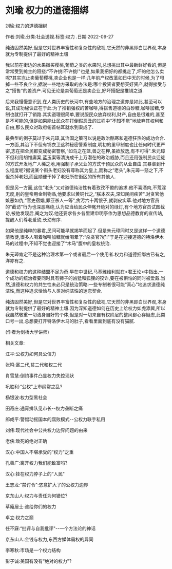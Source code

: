 # 刘瑜  权力的道德捆绑    
    
刘瑜:权力的道德捆绑    
作者:刘瑜.分类:社会透视.标签:权力 .日期:2022-09-27    
纯洁固然美好,但是它对世界丰富性和复杂性的敌视,它天然的非黑即白世界观,本身就为专制提供了最好的精神土壤    
我以前在街边的水果摊买樱桃,葡萄之类的水果时,总想挑出其中最新鲜好看的,但是常常受到摊主的阻挠:“不许挑!不许挑!"也是,如果我把好的都挑走了,坏的他怎么卖呢?其实岂止卖葡萄樱桃,卖企业也是一样:几年前产权改革如日中天的时候,为了甩掉一些不良企业,据说一些地方采取的办法是:哪个投资者要想买好资产,就得接受与之“搭售"的差资产.可见无论是卖葡萄还是卖企业,好坏搭配是推销之道.    
后来我慢慢意识到,在人类历史的长河中,有些地方的治理之道亦是如此,甚至可以说,其成功秘诀正在于此:为了推销强权的苦咖啡,得搭售道德的白砂糖,咖啡加糖,专制也就打开了销路.其实道理很简单,要说服民众放弃权利,财产,自由是很难的,甚至是不可能的,但是如果能让民众在打倒假恶丑的过程中“不知不觉"地放弃其权利和自由,那么民众对政府俯首帖耳就水到渠成了.    
最典型的例子莫过于朱元璋,其治国之策可以说是政治酷寒和道德狂热的成功会合.一方面,其治下不但有锦衣卫这种秘密警察制度,明初的里甲制度也比任何时代更严密,志在把全民都变成秘密警察,“如鸟之在笼,兽之在柙,虽欲放逸,有不可得".朱元璋不但利用胡惟庸案,蓝玉案等清洗成千上万潜在的政治威胁,而且还用强制民众迁徙的方式开发地广人稀之地,用强制子承父业的方式干预民众的从业自由.其暴虐到什么程度呢?据说某个街头老妇没有尊称其为皇上,而称之“老头",朱元璋一怒之下,不但杀掉老妇,而且顺便干掉了老妇所在街区的所有其他人.    
但是另一方面,这位“老头"又对道德纯洁性有着孜孜不倦的追求.他不喜酒肉,不荒淫无度,别的皇帝用金制物品,他要求以黄铜代之,“朕本农夫,深知民间疾苦".对贪官他嫉恶如仇,“官吏宿娼,罪亚杀人一等",贪污六十两银子,就剥皮实草.他对地方官员的“截访"行为也深恶痛绝,认为应当给民众伸冤开绝对的绿灯,有个地方官员试图截访,被他发现后,阉之为奴.他还要求各乡各里建申明亭作为思想品德教育的宣传站,提醒人们尊老爱幼,长幼有序.    
如果他是纯粹的暴君,民间可能早就揭竿而起了.但是朱元璋同时又是这样一个道德清教徒,很多人喝着咖啡加糖就给喝晕了:“杀贪官?好!"于是在迎接道德的特洛伊木马的过程中,不知不觉也迎接了“木马"腹中的皇权统治.    
朱元璋肯定不是这种治理术第一个或者最后一个使用者.权力和道德捆绑古已有之,洋亦有之.    
道德和权力的这种结盟不足为奇.早在中世纪,马基雅维利就在<君王论>中指出,一个成功的统治者要同时具有狮子的凶猛和狐狸的狡诈,要在被惧怕的同时被爱戴.当然,道德和权力的共生性未必只是统治策略:一些专制者很可能“真心"地追求道德纯洁性,而这种追求恰恰与人类对纯洁性的迷恋契合.    
纯洁固然美好,但是它对世界丰富性和复杂性的敌视,它天然的非黑即白世界观,本身就为专制提供了最好的精神土壤.因为深知道德如何在历史上给权力如虎添翼,所以我虽然敬重一切洁身自好的个体,但是对一切来自有权阶层的整风都心存疑虑,此类口号一出,总想要打开特洛伊木马的肚子,看看里面到底有没有猫腻.    
(作者为剑桥大学讲师)    
    
相关文章:    
江平:公权力如何具公信力    
张鸣:富二代,贫二代和权二代    
肖雪慧:倒钓事件凸显权力失控现状    
巩胜利:“公权"上市纲常之乱?    
杨银波:权力型黑社会    
田奇庄:通宵排队见市长--权力垄断之痛    
郎咸平:警惕动摇国本的腐败模式--公权力联手私用    
刘伟:现代社会中公共权力边界问题的由来    
老侠:致死的绝对正确    
汉心:中国人不堪承受的“权力"之重    
孔善广:离开权力我们能致富吗?    
汉心:挂在权力脖子上的“人民"    
王志龙:“禁讨令":恣意扩大了的公权力边界    
京东山人:权力与责任为何错位?    
草庵居士:谁给你们的权力    
卓立:权力之巅    
任不寐:“批评与自我批评"--一个方法论的神话    
京东山人:金钱与权力,东西方媒体霸权的异同    
李寒秋:市场是一个权力结构    
彭子诚:美国有没有“绝对的权力"?